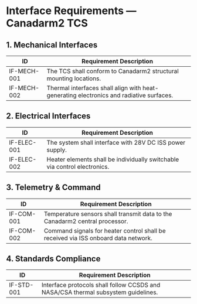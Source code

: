 # Interface Requirements — Canadarm2 TCS

## 1. Mechanical Interfaces

| ID | Requirement Description |
|----|--------------------------|
| IF-MECH-001 | The TCS shall conform to Canadarm2 structural mounting locations. |
| IF-MECH-002 | Thermal interfaces shall align with heat-generating electronics and radiative surfaces. |

## 2. Electrical Interfaces

| ID | Requirement Description |
|----|--------------------------|
| IF-ELEC-001 | The system shall interface with 28V DC ISS power supply. |
| IF-ELEC-002 | Heater elements shall be individually switchable via control electronics. |

## 3. Telemetry & Command

| ID | Requirement Description |
|----|--------------------------|
| IF-COM-001 | Temperature sensors shall transmit data to the Canadarm2 central processor. |
| IF-COM-002 | Command signals for heater control shall be received via ISS onboard data network. |

## 4. Standards Compliance

| ID | Requirement Description |
|----|--------------------------|
| IF-STD-001 | Interface protocols shall follow CCSDS and NASA/CSA thermal subsystem guidelines. |

